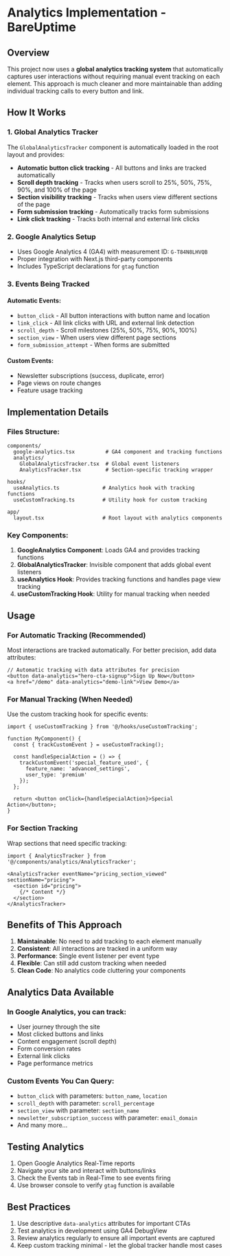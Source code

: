 # Analytics Implementation - BareUptime

## Overview

This project now uses a **global analytics tracking system** that automatically captures user interactions without requiring manual event tracking on each element. This approach is much cleaner and more maintainable than adding individual tracking calls to every button and link.

## How It Works

### 1. Global Analytics Tracker
The `GlobalAnalyticsTracker` component is automatically loaded in the root layout and provides:

- **Automatic button click tracking** - All buttons and links are tracked automatically
- **Scroll depth tracking** - Tracks when users scroll to 25%, 50%, 75%, 90%, and 100% of the page
- **Section visibility tracking** - Tracks when users view different sections of the page
- **Form submission tracking** - Automatically tracks form submissions
- **Link click tracking** - Tracks both internal and external link clicks

### 2. Google Analytics Setup
- Uses Google Analytics 4 (GA4) with measurement ID: `G-T84N8LHVQB`
- Proper integration with Next.js third-party components
- Includes TypeScript declarations for `gtag` function

### 3. Events Being Tracked

#### Automatic Events:
- `button_click` - All button interactions with button name and location
- `link_click` - All link clicks with URL and external link detection
- `scroll_depth` - Scroll milestones (25%, 50%, 75%, 90%, 100%)
- `section_view` - When users view different page sections
- `form_submission_attempt` - When forms are submitted

#### Custom Events:
- Newsletter subscriptions (success, duplicate, error)
- Page views on route changes
- Feature usage tracking

## Implementation Details

### Files Structure:
```
components/
  google-analytics.tsx          # GA4 component and tracking functions
  analytics/
    GlobalAnalyticsTracker.tsx  # Global event listeners
    AnalyticsTracker.tsx        # Section-specific tracking wrapper

hooks/
  useAnalytics.ts              # Analytics hook with tracking functions
  useCustomTracking.ts         # Utility hook for custom tracking

app/
  layout.tsx                   # Root layout with analytics components
```

### Key Components:

1. **GoogleAnalytics Component**: Loads GA4 and provides tracking functions
2. **GlobalAnalyticsTracker**: Invisible component that adds global event listeners
3. **useAnalytics Hook**: Provides tracking functions and handles page view tracking
4. **useCustomTracking Hook**: Utility for manual tracking when needed

## Usage

### For Automatic Tracking (Recommended)
Most interactions are tracked automatically. For better precision, add data attributes:

```tsx
// Automatic tracking with data attributes for precision
<button data-analytics="hero-cta-signup">Sign Up Now</button>
<a href="/demo" data-analytics="demo-link">View Demo</a>
```

### For Manual Tracking (When Needed)
Use the custom tracking hook for specific events:

```tsx
import { useCustomTracking } from '@/hooks/useCustomTracking';

function MyComponent() {
  const { trackCustomEvent } = useCustomTracking();

  const handleSpecialAction = () => {
    trackCustomEvent('special_feature_used', {
      feature_name: 'advanced_settings',
      user_type: 'premium'
    });
  };

  return <button onClick={handleSpecialAction}>Special Action</button>;
}
```

### For Section Tracking
Wrap sections that need specific tracking:

```tsx
import { AnalyticsTracker } from '@/components/analytics/AnalyticsTracker';

<AnalyticsTracker eventName="pricing_section_viewed" sectionName="pricing">
  <section id="pricing">
    {/* Content */}
  </section>
</AnalyticsTracker>
```

## Benefits of This Approach

1. **Maintainable**: No need to add tracking to each element manually
2. **Consistent**: All interactions are tracked in a uniform way
3. **Performance**: Single event listener per event type
4. **Flexible**: Can still add custom tracking when needed
5. **Clean Code**: No analytics code cluttering your components

## Analytics Data Available

### In Google Analytics, you can track:
- User journey through the site
- Most clicked buttons and links
- Content engagement (scroll depth)
- Form conversion rates
- External link clicks
- Page performance metrics

### Custom Events You Can Query:
- `button_click` with parameters: `button_name`, `location`
- `scroll_depth` with parameter: `scroll_percentage`
- `section_view` with parameter: `section_name`
- `newsletter_subscription_success` with parameter: `email_domain`
- And many more...

## Testing Analytics

1. Open Google Analytics Real-Time reports
2. Navigate your site and interact with buttons/links
3. Check the Events tab in Real-Time to see events firing
4. Use browser console to verify `gtag` function is available

## Best Practices

1. Use descriptive `data-analytics` attributes for important CTAs
2. Test analytics in development using GA4 DebugView
3. Review analytics regularly to ensure all important events are captured
4. Keep custom tracking minimal - let the global tracker handle most cases
